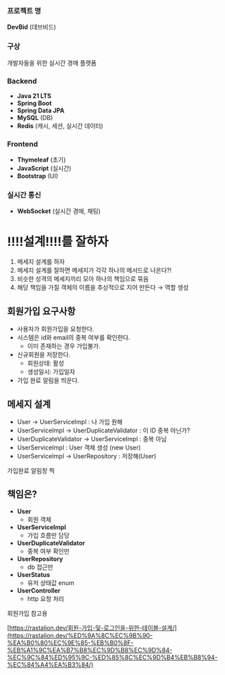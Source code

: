 ### 프로젝트 명

**DevBid** (데브비드)

### 구상

개발자들을 위한 실시간 경매 플랫폼

### Backend

- **Java 21 LTS**
- **Spring Boot**
- **Spring Data JPA**
- **MySQL** (DB)
- **Redis** (캐시, 세션, 실시간 데이터)

### Frontend

- **Thymeleaf** (초기)
- **JavaScript** (실시간)
- **Bootstrap** (UI)

### 실시간 통신

- **WebSocket** (실시간 경매, 채팅)

# ‼️‼️설계‼️‼️를 잘하자

1. 메세지 설계를 하자
2. 메세지 설계를 잘하면 메세지가 각각 하나의 메서드로 나온다?!
3. 비슷한 성격의 메세지끼리 모아 하나의 책임으로 묶음
4. 해당 책임을 가질 객체의 이름을 추상적으로 지어 만든다 → 역할 생성

## 회원가입 요구사항

- 사용자가 회원가입을 요청한다.
- 시스템은 id와 email의 중복 여부를 확인한다.
  - 이미 존재하는 경우 가입불가.
- 신규회원을 저장한다.
  - 회원상태: 활성
  - 생성일시: 가입일자
- 가입 완료 알림을 띄운다.

## 메세지 설계

- User → UserServiceImpl : 나 가입 원해
- UserServiceImpl → UserDuplicateValidator : 이 ID 중복 아닌가?
- UserDuplicateValidator → UserServiceImpl : 중복 아님
- UserServiceImpl : User 객체 생성 (new User)
- UserServiceImpl → UserRepository : 저장해(User)

가입완료 알림창 찍

## 책임은?

- **User**
    - 회원 객체
- **UserServiceImpl**
    - 가입 흐름만 담당
- **UserDuplicateValidator**
    - 중복 여부 확인만
- **UserRepository**
    - db 접근만
- **UserStatus**
    - 유저 상태값 enum
- **UserController**
    - http 요청 처리


회원가입 참고용

[https://rastalion.dev/회원-가입-및-로그인을-위한-테이블-설계/](https://rastalion.dev/%ED%9A%8C%EC%9B%90-%EA%B0%80%EC%9E%85-%EB%B0%8F-%EB%A1%9C%EA%B7%B8%EC%9D%B8%EC%9D%84-%EC%9C%84%ED%95%9C-%ED%85%8C%EC%9D%B4%EB%B8%94-%EC%84%A4%EA%B3%84/)